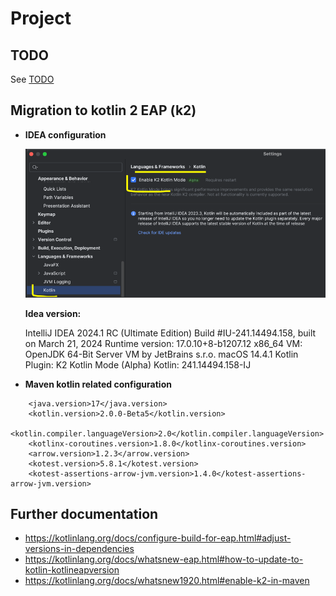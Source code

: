 # Project 

## TODO

See [TODO](./doc/todo.md)


## Migration to kotlin 2 EAP (k2)

- **IDEA configuration**

  ![img.png](companion/docs/assets/idea_configuration.png)
  
  **Idea version:**

  IntelliJ IDEA 2024.1 RC (Ultimate Edition)
  Build #IU-241.14494.158, built on March 21, 2024
  Runtime version: 17.0.10+8-b1207.12 x86_64
  VM: OpenJDK 64-Bit Server VM by JetBrains s.r.o.
  macOS 14.4.1
  Kotlin Plugin: K2 Kotlin Mode (Alpha)
  Kotlin: 241.14494.158-IJ

- **Maven kotlin related configuration**

```
    <java.version>17</java.version>
    <kotlin.version>2.0.0-Beta5</kotlin.version>
    <kotlin.compiler.languageVersion>2.0</kotlin.compiler.languageVersion>
    <kotlinx-coroutines.version>1.8.0</kotlinx-coroutines.version>
    <arrow.version>1.2.3</arrow.version>
    <kotest.version>5.8.1</kotest.version>
    <kotest-assertions-arrow-jvm.version>1.4.0</kotest-assertions-arrow-jvm.version>
```

## Further documentation

- https://kotlinlang.org/docs/configure-build-for-eap.html#adjust-versions-in-dependencies
- https://kotlinlang.org/docs/whatsnew-eap.html#how-to-update-to-kotlin-kotlineapversion
- https://kotlinlang.org/docs/whatsnew1920.html#enable-k2-in-maven